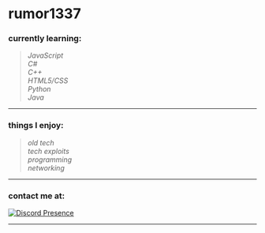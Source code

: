 # rumor1337

### currently learning:

> *JavaScript* <br>
> *C#* <br>
> *C++* <br>
> *HTML5/CSS* <br>
> *Python* <br>
> *Java* <br>

<hr>

### things I enjoy:

> *old tech* <br>
> *tech exploits* <br>
> *programming* <br>
> *networking* <br>

<hr>

### contact me at:

[![Discord Presence](https://lanyard.kyrie25.dev/api/953728215950712832?showDisplayName=false&showBanner=animated&theme=dark&idleMessage=not%20doing%20anything%20right%20now)](https://discord.com/users/953728215950712832)

<hr>
